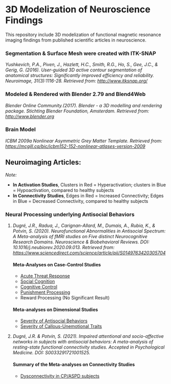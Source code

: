 # 3D Modelization of Neuroscience Findings 

This repository include 3D modelization of functional magnetic resonance imaging findings from published scientific articles in neuroscience.


### Segmentation & Surface Mesh were created with ITK-SNAP
*Yushkevich, P.A., Piven, J., Hazlett, H.C., Smith, R.G., Ho, S., Gee, J.C., & Gerig, G. (2016). User-guided 3D active contour segmentation of anatomical structures: Significantly improved efficiency and reliability. Neuroimage, 31(3):1116-28. Retrieved from: http://www.itksnap.org/*

### Modeled & Rendered with Blender 2.79 and Blend4Web
*Blender Online Community.(2017). Blender - a 3D modelling and rendering package. Stichting Blender Foundation, Amsterdam. Retrieved from: http://www.blender.org*

### Brain Model
*ICBM 2009a Nonlinear Asymmetric Grey Matter Template. Retrieved from: https://mcgill.ca/bic/icbm152-152-nonlinear-atlases-version-2009*


## Neuroimaging Articles:
*Note:*
* **In Activation Studies**, Clusters in Red = Hyperactivation; clusters in Blue = Hypoactivation, compared to healthy subjects
* **In Connectivity Studies**, Edges in Red = Increased Connectivity; Edges in Blue = Decreased Connectivity, compared to healthy subjects

### **Neural Processing underlying Antisocial Behaviors**
1. *Dugré, J.R., Radua, J., Carignan-Allard, M., Dumais, A., Rubia, K., & Potvin, S. (2020). Neurofunctional Abnormalities in Antisocial Spectrum: A Meta-analysis of fMRI studies on Five distinct Neurocognitive Research Domains. Neuroscience & Biobehavioral Reviews. DOI: 10.1016/j.neubiorev.2020.09.013. Retrieved from: https://www.sciencedirect.com/science/article/pii/S0149763420305704*
   #### Meta-Analyses on Case-Control Studies
   * [Acute Threat Response](https://juldugre.github.io/3D_Neuroscience/Threat_Processing.html)
   * [Social Cognition](https://juldugre.github.io/3D_Neuroscience/Social_Cognition.html)
   * [Cognitive Control](https://juldugre.github.io/3D_Neuroscience/Cognitive_Control.html)
   * [Punishment Processing](https://juldugre.github.io/3D_Neuroscience/Punishment_Processing.html)
   * Reward Processing (No Significant Result)
   
   #### Meta-analyses on Dimensional Studies
   * [Severity of Antisocial Behaviors](https://juldugre.github.io/3D_Neuroscience/Antisocial_Behaviors.html)
   * [Severity of Callous-Unemotional Traits](https://juldugre.github.io/3D_Neuroscience/CallousUnemotional_Traits.html)
    
    

2. *Dugré, J.R. & Potvin, S. (2021). Impaired attentional and socio-affective networks in subjects with antisocial behaviors: A meta-analysis of resting-state functional connectivity studies. Accepted in Psychological Medicine. DOI: S0033291721001525.* 
   #### Summary of the Meta-analyses on Connectivity Studies
   * [Dysconnectivity in CP/ASPD subjects](https://juldugre.github.io/3D_Neuroscience/Connect.html)
    
    
    
